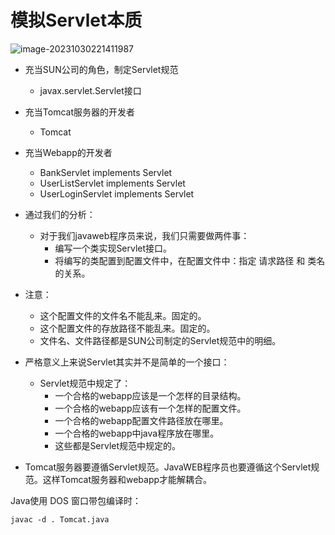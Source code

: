 # 模拟Servlet本质

![image-20231030221411987](https://gitee.com/LowProfile666/image-bed/raw/master/img/202310302214624.png)

- 充当SUN公司的角色，制定Servlet规范
  - javax.servlet.Servlet接口
- 充当Tomcat服务器的开发者
  - Tomcat
- 充当Webapp的开发者
  - BankServlet implements Servlet
  - UserListServlet implements Servlet
  - UserLoginServlet implements Servlet
- 通过我们的分析：
  - 对于我们javaweb程序员来说，我们只需要做两件事：
    - 编写一个类实现Servlet接口。
    - 将编写的类配置到配置文件中，在配置文件中：指定    请求路径   和    类名   的关系。

- 注意：
  - 这个配置文件的文件名不能乱来。固定的。
  - 这个配置文件的存放路径不能乱来。固定的。
  - 文件名、文件路径都是SUN公司制定的Servlet规范中的明细。
- 严格意义上来说Servlet其实并不是简单的一个接口：
  - Servlet规范中规定了：
    - 一个合格的webapp应该是一个怎样的目录结构。
    - 一个合格的webapp应该有一个怎样的配置文件。
    - 一个合格的webapp配置文件路径放在哪里。
    - 一个合格的webapp中java程序放在哪里。
    - 这些都是Servlet规范中规定的。
- Tomcat服务器要遵循Servlet规范。JavaWEB程序员也要遵循这个Servlet规范。这样Tomcat服务器和webapp才能解耦合。

Java使用 DOS 窗口带包编译时：

```shell
javac -d . Tomcat.java
```

